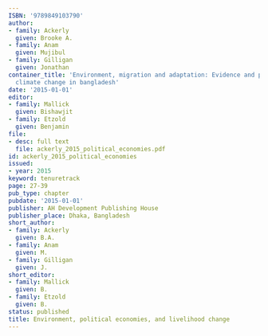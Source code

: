 ```yaml
---
ISBN: '9789849103790'
author:
- family: Ackerly
  given: Brooke A.
- family: Anam
  given: Mujibul
- family: Gilligan
  given: Jonathan
container_title: 'Environment, migration and adaptation: Evidence and politics of
  climate change in bangladesh'
date: '2015-01-01'
editor:
- family: Mallick
  given: Bishawjit
- family: Etzold
  given: Benjamin
file:
- desc: full text
  file: ackerly_2015_political_economies.pdf
id: ackerly_2015_political_economies
issued:
- year: 2015
keyword: tenuretrack
page: 27-39
pub_type: chapter
pubdate: '2015-01-01'
publisher: AH Development Publishing House
publisher_place: Dhaka, Bangladesh
short_author:
- family: Ackerly
  given: B.A.
- family: Anam
  given: M.
- family: Gilligan
  given: J.
short_editor:
- family: Mallick
  given: B.
- family: Etzold
  given: B.
status: published
title: Environment, political economies, and livelihood change
---
```

